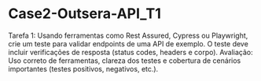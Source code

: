 # Case2-Outsera-API_T1

Tarefa 1: Usando ferramentas como Rest Assured, Cypress ou Playwright, crie um
teste para validar endpoints de uma API de exemplo. O teste deve incluir
verificações de resposta (status codes, headers e corpo).
Avaliação: Uso correto de ferramentas, clareza dos testes e cobertura de
cenários importantes (testes positivos, negativos, etc.).
